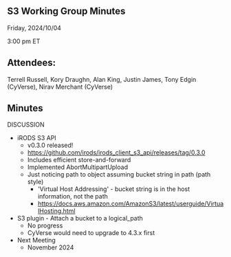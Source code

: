 ## S3 Working Group Minutes

Friday, 2024/10/04

3:00 pm ET

## Attendees:

Terrell Russell, Kory Draughn, Alan King, Justin James, Tony Edgin (CyVerse), Nirav Merchant (CyVerse)

## Minutes

DISCUSSION

 - iRODS S3 API
   - v0.3.0 released!
   - https://github.com/irods/irods_client_s3_api/releases/tag/0.3.0
   - Includes efficient store-and-forward
   - Implemented AbortMultipartUpload
   - Just noticing path to object assuming bucket string in path (path style)
     - 'Virtual Host Addressing' - bucket string is in the host information, not the path
     - https://docs.aws.amazon.com/AmazonS3/latest/userguide/VirtualHosting.html
 - S3 plugin - Attach a bucket to a logical_path
   - No progress
   - CyVerse would need to upgrade to 4.3.x first
 - Next Meeting
   - November 2024
